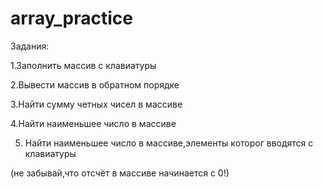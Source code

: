 # array_practice
Задания:

1.Заполнить массив с клавиатуры

2.Вывести массив в обратном порядке

3.Найти сумму четных чисел в массиве

4.Найти наименьшее число в массиве

5. Найти наименьшее число в массиве,элементы которог вводятся с клавиатуры

(не забывай,что отсчёт в массиве начинается с 0!)
